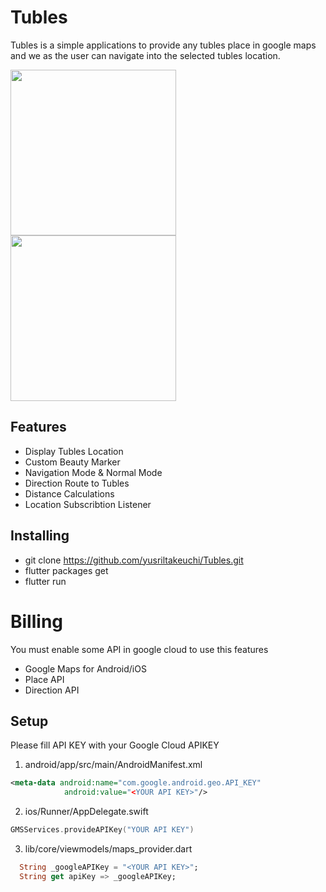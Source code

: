 # Tubles
Tubles is a simple applications to provide any tubles place
    in google maps and we as the user can navigate into the selected tubles location.

<p>
<img  src="https://i.ibb.co/v4yNgjc/Screenshot-2020-05-23-15-48-14-357-com-yurani-tubles.jpg"  width=265/>
<img  src="https://i.ibb.co/rGyDxwK/Screenshot-2020-05-23-15-42-49-418-com-yurani-tubles.jpg"  width=265/>
</p>

## Features
- Display Tubles Location
- Custom Beauty Marker
- Navigation Mode & Normal Mode
- Direction Route to Tubles
- Distance Calculations
- Location Subscribtion Listener

## Installing
- git clone https://github.com/yusriltakeuchi/Tubles.git
- flutter packages get
- flutter run

# Billing
You must enable some API in google cloud to use this features
- Google Maps for Android/iOS
- Place API 
- Direction API

## Setup
Please fill API KEY with your Google Cloud APIKEY
1. android/app/src/main/AndroidManifest.xml
```xml
<meta-data android:name="com.google.android.geo.API_KEY"
            android:value="<YOUR API KEY>"/>
```

2. ios/Runner/AppDelegate.swift
```swift
GMSServices.provideAPIKey("YOUR API KEY")
```

3. lib/core/viewmodels/maps_provider.dart
```dart
  String _googleAPIKey = "<YOUR API KEY>";
  String get apiKey => _googleAPIKey;
```
